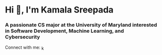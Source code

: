 <h1 align="left">Hi 👋, I'm Kamala Sreepada</h1>
<h3 align="left">A passionate CS major at the University of Maryland interested in Software Development, Machine Learning, and Cybersecurity</h3>

<p align="left">Connect with me:
<a href="https://linkedin.com/in/kamalasreepada" target="blank"><img align="center" src="https://raw.githubusercontent.com/rahuldkjain/github-profile-readme-generator/master/src/images/icons/Social/linked-in-alt.svg" alt="kamalasreepada" height="15" width="15" /></a>
</p>


<!--
**kamala-sreepada/Kamala-Sreepada** is a ✨ _special_ ✨ repository because its `README.md` (this file) appears on your GitHub profile.

Here are some ideas to get you started:

- 🔭 I’m currently working on ...
- 🌱 I’m currently learning ...
- 👯 I’m looking to collaborate on ...
- 🤔 I’m looking for help with ...
- 💬 Ask me about ...
- 📫 How to reach me: ...
- 😄 Pronouns: ...
- ⚡ Fun fact: ...
-->
